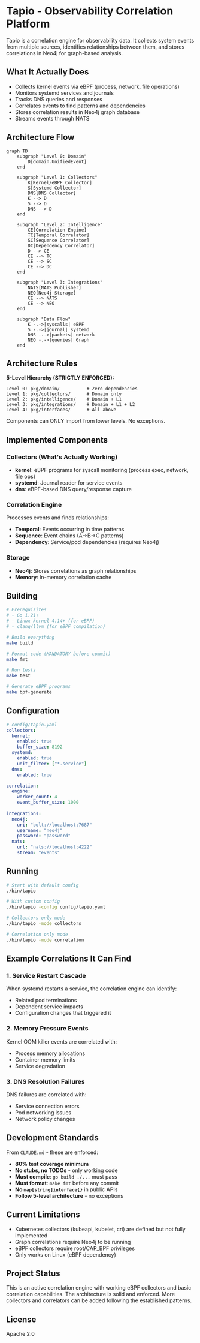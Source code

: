 # Tapio - Observability Correlation Platform

Tapio is a correlation engine for observability data. It collects system events from multiple sources, identifies relationships between them, and stores correlations in Neo4j for graph-based analysis.

## What It Actually Does

- Collects kernel events via eBPF (process, network, file operations)
- Monitors systemd services and journals
- Tracks DNS queries and responses
- Correlates events to find patterns and dependencies
- Stores correlation results in Neo4j graph database
- Streams events through NATS

## Architecture Flow

```mermaid
graph TD
    subgraph "Level 0: Domain"
        D[domain.UnifiedEvent]
    end
    
    subgraph "Level 1: Collectors"
        K[Kernel/eBPF Collector]
        S[Systemd Collector]
        DNS[DNS Collector]
        K --> D
        S --> D
        DNS --> D
    end
    
    subgraph "Level 2: Intelligence"
        CE[Correlation Engine]
        TC[Temporal Correlator]
        SC[Sequence Correlator]
        DC[Dependency Correlator]
        D --> CE
        CE --> TC
        CE --> SC
        CE --> DC
    end
    
    subgraph "Level 3: Integrations"
        NATS[NATS Publisher]
        NEO[Neo4j Storage]
        CE --> NATS
        CE --> NEO
    end
    
    subgraph "Data Flow"
        K -.->|syscalls| eBPF
        S -.->|journal| systemd
        DNS -.->|packets| network
        NEO -.->|queries| Graph
    end
```

## Architecture Rules

**5-Level Hierarchy (STRICTLY ENFORCED):**
```
Level 0: pkg/domain/          # Zero dependencies
Level 1: pkg/collectors/      # Domain only  
Level 2: pkg/intelligence/    # Domain + L1
Level 3: pkg/integrations/    # Domain + L1 + L2
Level 4: pkg/interfaces/      # All above
```

Components can ONLY import from lower levels. No exceptions.

## Implemented Components

### Collectors (What's Actually Working)
- **kernel**: eBPF programs for syscall monitoring (process exec, network, file ops)
- **systemd**: Journal reader for service events
- **dns**: eBPF-based DNS query/response capture

### Correlation Engine
Processes events and finds relationships:
- **Temporal**: Events occurring in time patterns
- **Sequence**: Event chains (A→B→C patterns)
- **Dependency**: Service/pod dependencies (requires Neo4j)

### Storage
- **Neo4j**: Stores correlations as graph relationships
- **Memory**: In-memory correlation cache

## Building

```bash
# Prerequisites
# - Go 1.21+
# - Linux kernel 4.14+ (for eBPF)
# - clang/llvm (for eBPF compilation)

# Build everything
make build

# Format code (MANDATORY before commit)
make fmt

# Run tests
make test

# Generate eBPF programs
make bpf-generate
```

## Configuration

```yaml
# config/tapio.yaml
collectors:
  kernel:
    enabled: true
    buffer_size: 8192
  systemd:
    enabled: true
    unit_filter: ["*.service"]
  dns:
    enabled: true

correlation:
  engine:
    worker_count: 4
    event_buffer_size: 1000
  
integrations:
  neo4j:
    uri: "bolt://localhost:7687"
    username: "neo4j"
    password: "password"
  nats:
    url: "nats://localhost:4222"
    stream: "events"
```

## Running

```bash
# Start with default config
./bin/tapio

# With custom config
./bin/tapio -config config/tapio.yaml

# Collectors only mode
./bin/tapio -mode collectors

# Correlation only mode  
./bin/tapio -mode correlation
```

## Example Correlations It Can Find

### 1. Service Restart Cascade
When systemd restarts a service, the correlation engine can identify:
- Related pod terminations
- Dependent service impacts
- Configuration changes that triggered it

### 2. Memory Pressure Events
Kernel OOM killer events are correlated with:
- Process memory allocations
- Container memory limits
- Service degradation

### 3. DNS Resolution Failures
DNS failures are correlated with:
- Service connection errors
- Pod networking issues
- Network policy changes

## Development Standards

From `CLAUDE.md` - these are enforced:
- **80% test coverage minimum**
- **No stubs, no TODOs** - only working code
- **Must compile**: `go build ./...` must pass
- **Must format**: `make fmt` before any commit
- **No `map[string]interface{}`** in public APIs
- **Follow 5-level architecture** - no exceptions

## Current Limitations

- Kubernetes collectors (kubeapi, kubelet, cri) are defined but not fully implemented
- Graph correlations require Neo4j to be running
- eBPF collectors require root/CAP_BPF privileges
- Only works on Linux (eBPF dependency)

## Project Status

This is an active correlation engine with working eBPF collectors and basic correlation capabilities. The architecture is solid and enforced. More collectors and correlators can be added following the established patterns.

## License

Apache 2.0
